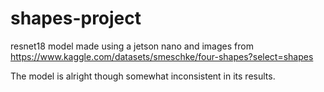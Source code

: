 # shapes-project
resnet18 model made using a jetson nano and images from https://www.kaggle.com/datasets/smeschke/four-shapes?select=shapes

The model is alright though somewhat inconsistent in its results.
